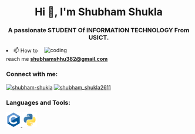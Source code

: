<h1 align="center">Hi 👋, I'm Shubham Shukla</h1>
<h3 align="center">A passionate STUDENT Of INFORMATION TECHNOLOGY From USICT.</h3>
<img align="right" alt="coding" width="400" src="https://user github.com/user-attachments/assets/2eb637cc-aa88-4c03-87a1-2452a0143816")
ca
- 🌱 I’m currently learning **C,C++ And DSA.**

- 📫 How to reach me **shubhamshhu382@gmail.com**

<h3 align="left">Connect with me:</h3>
<p align="left">
<a href="https://linkedin.com/in/shubham-shukla" target="blank"><img align="center" src="https://raw.githubusercontent.com/rahuldkjain/github-profile-readme-generator/master/src/images/icons/Social/linked-in-alt.svg" alt="shubham-shukla" height="30" width="40" /></a>
<a href="https://instagram.com/shubham_shukla2611" target="blank"><img align="center" src="https://raw.githubusercontent.com/rahuldkjain/github-profile-readme-generator/master/src/images/icons/Social/instagram.svg" alt="shubham_shukla2611" height="30" width="40" /></a>
</p>

<h3 align="left">Languages and Tools:</h3>
<p align="left"> <a href="https://www.cprogramming.com/" target="_blank" rel="noreferrer"> <img src="https://raw.githubusercontent.com/devicons/devicon/master/icons/c/c-original.svg" alt="c" width="40" height="40"/> </a> <a href="https://www.python.org" target="_blank" rel="noreferrer"> <img src="https://raw.githubusercontent.com/devicons/devicon/master/icons/python/python-original.svg" alt="python" width="40" height="40"/> </a> </p>
